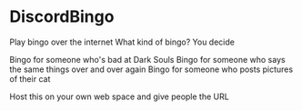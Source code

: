 # DiscordBingo

Play bingo over the internet 
What kind of bingo? You decide

Bingo for someone who's bad at Dark Souls
Bingo for someone who says the same things over and over again
Bingo for someone who posts pictures of their cat

Host this on your own web space and give people the URL